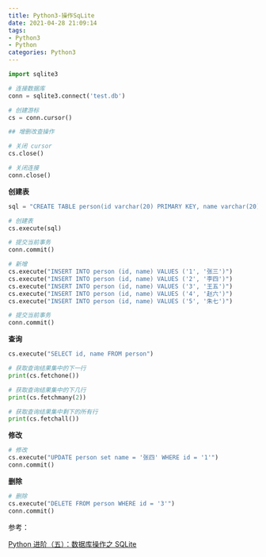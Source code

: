 ```yaml
---
title: Python3-操作SqLite
date: 2021-04-28 21:09:14
tags:
- Python3
- Python
categories: Python3
---
```


```py
import sqlite3

# 连接数据库
conn = sqlite3.connect('test.db')

# 创建游标
cs = conn.cursor()

## 增删改查操作

# 关闭 cursor
cs.close()

# 关闭连接
conn.close()
```

**创建表**

```py
sql = "CREATE TABLE person(id varchar(20) PRIMARY KEY, name varchar(20));"

# 创建表
cs.execute(sql)

# 提交当前事务
conn.commit()
```

```py
# 新增
cs.execute("INSERT INTO person (id, name) VALUES ('1', '张三')")
cs.execute("INSERT INTO person (id, name) VALUES ('2', '李四')")
cs.execute("INSERT INTO person (id, name) VALUES ('3', '王五')")
cs.execute("INSERT INTO person (id, name) VALUES ('4', '赵六')")
cs.execute("INSERT INTO person (id, name) VALUES ('5', '朱七')")

# 提交当前事务
conn.commit()
```

**查询**

```py
cs.execute("SELECT id, name FROM person")

# 获取查询结果集中的下一行
print(cs.fetchone())

# 获取查询结果集中的下几行
print(cs.fetchmany(2))

# 获取查询结果集中剩下的所有行
print(cs.fetchall())
```

**修改**

```py
# 修改
cs.execute("UPDATE person set name = '张四' WHERE id = '1'")
conn.commit()
```

**删除**

```py
# 删除
cs.execute("DELETE FROM person WHERE id = '3'")
conn.commit()
```

参考：

[Python 进阶（五）：数据库操作之 SQLite](https://ityard.blog.csdn.net/article/details/104338259)
